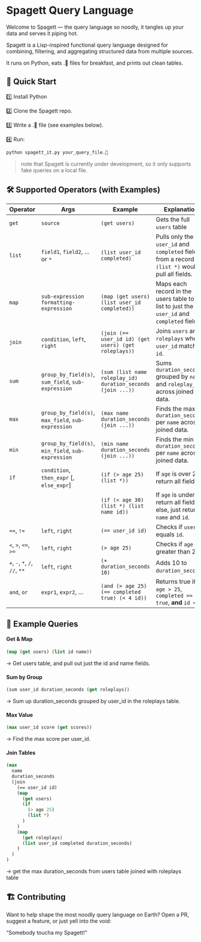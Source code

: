 # Spagett Query Language
Welcome to Spagett — the query language so noodly, it tangles up your data and serves it piping hot.

Spagett is a Lisp-inspired functional query language designed for combining, filtering, and aggregating structured data from multiple sources.

It runs on Python, eats .🍝 files for breakfast, and prints out clean tables.

## 🚀 Quick Start
1️⃣ Install Python

2️⃣ Clone the Spagett repo.

3️⃣ Write a .🍝 file (see examples below).

4️⃣ Run:
```bash
python spagett_it.py your_query_file.🍝
```

> note that Spagett is currently under development, so it only supports fake queries on a local file.

## 🛠️ Supported Operators (with Examples)

| **Operator**        | **Args**                                                                  | **Example**                                                                                         | **Explanation**                                                                                                                                                                                                                                     |
|---------------------|---------------------------------------------------------------------------|-----------------------------------------------------------------------------------------------------|-----------------------------------------------------------------------------------------------------------------------------------------------------------------------------------------------------------------------------------------------------|
| `get`              | `source`                                             | `(get users)`                                                                                       | Gets the full `users` table                                                                                                                                                                               |
| `list`             | `field1`, `field2`, ... or `*`                                            | `(list user_id completed)`                                                                          | Pulls only the `user_id` and `completed` fields from a record. `(list *)` would pull all fields.                                                                                                                                                   |
| `map`             | `sub-expression` `formatting-expression`                                                          | `(map (get users) (list user_id completed))`                                                                    | Maps each record in the users table to a list to just the `user_id` and `completed` fields.                                                                                                                                                                         |
| `join`             | `condition`, `left`, `right`                                              | `(join (== user_id id) (get users) (get roleplays))`                                                | Joins `users` and `roleplays` where `user_id` matches `id`.                                                                                                                                                                                       |
| `sum`              | `group_by_field(s)`, `sum_field`, `sub-expression`                                   | `(sum (list name roleplay_id) duration_seconds (join ...))`                                                            | Sums `duration_seconds` grouped by `name` and `roleplay_id` across joined data.                                                                                                                                                                                      |
| `max`              | `group_by_field(s)`, `max_field`, `sub-expression`                                   | `(max name duration_seconds (join ...))`                                                            | Finds the max `duration_seconds` per `name` across joined data.                                                                                                                                                                                    |
| `min`              | `group_by_field(s)`, `min_field`, `sub-expression`                                   | `(min name duration_seconds (join ...))`                                                            | Finds the min `duration_seconds` per `name` across joined data.                                                                                                                                                                                    |
| `if`               | `condition`, `then_expr` [, `else_expr`]                                 | `(if (> age 25) (list *))`                                                                          | If `age` is over 25, return all fields.                                                                                                                                                                                                           |
|                   |                                                                           | `(if (< age 30) (list *) (list name id))`                                                           | If `age` is under 30, return all fields; else, just return `name` and `id`.                                                                                                                                                                       |
| `==`, `!=`         | `left`, `right`                                                          | `(== user_id id)`                                                                                   | Checks if `user_id` equals `id`.                                                                                                                                                                                                                  |
| `<`, `>`, `<=`, `>=` | `left`, `right`                                                          | `(> age 25)`                                                                                         | Checks if `age` is greater than 25.                                                                                                                                                                                                               |
| `+`, `-`, `*`, `/`, `//`, `**` | `left`, `right`                                                          | `(+ duration_seconds 10)`                                                                           | Adds 10 to `duration_seconds`.                                                                                                                                                                                                                    |
| `and`, `or`        | `expr1`, `expr2`, ...                                                    | `(and (> age 25) (== completed true) (< 4 id))`                                                     | Returns true if `age > 25`, `completed == true`, **and** `id < 4`.                                                                                                                                                                                |


## 🍝 Example Queries

#### Get & Map
```lisp
(map (get users) (list id name))
```
→ Get users table, and pull out just the id and name fields.

#### Sum by Group
```lisp
(sum user_id duration_seconds (get roleplays))
```
→ Sum up duration_seconds grouped by user_id in the roleplays table.

#### Max Value
```lisp
(max user_id score (get scores))
```
→ Find the max score per user_id.

#### Join Tables
```lisp
(max
  name
  duration_seconds
  (join
    (== user_id id)
    (map
      (get users)
      (if
        (> age 25)
        (list *)
      )
    )
    (map 
      (get roleplays)
      (list user_id completed duration_seconds)
    )
  )
)
```
→ get the max duration_seconds from users table joined with roleplays table

## 🏗️ Contributing
Want to help shape the most noodly query language on Earth?
Open a PR, suggest a feature, or just yell into the void:

“Somebody toucha my Spagett!”
